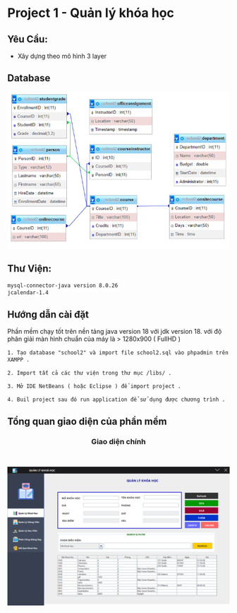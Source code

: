 # Project 1 - Quản lý khóa học

## Yêu Cầu:

- Xây dựng theo mô hình 3 layer <br/>

## Database

![img.png](imgReadme/img.png)

## Thư Viện:

```
mysql-connector-java version 8.0.26
jcalendar-1.4
```

## Hướng dẫn cài đặt

Phần mềm chạy tốt trên nền tảng java version 18 với jdk version 18. với độ phân giải màn hình chuẩn của máy là > 1280x900 ( FullHD )


```
1. Tạo database "school2" và import file school2.sql vào phpadmin trên XAMPP .
```

```
2. Import tất cả các thư viện trong thư mục /libs/ .
```

```
3. Mở IDE NetBeans ( hoặc Eclipse ) để import project .
```

```
4. Buil project sau đó run application để sử dụng được chương trình .
```

## Tổng quan giao diện của phần mềm

<h3 align="center">Giao diện chính</h3><br>

![Alt text](imgReadme/main.png?raw=true "Màn hình chính")

